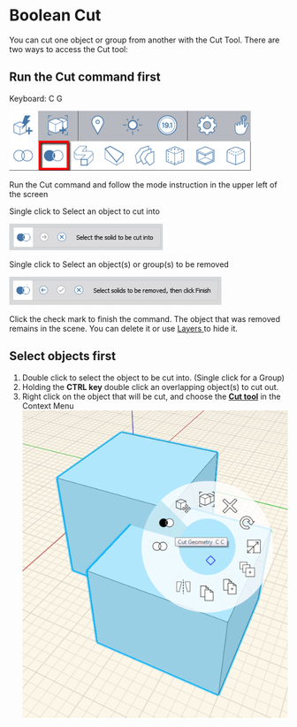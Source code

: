 # Boolean Cut

You can cut one object or group from another with the Cut Tool. There are two ways to access the Cut tool:

## Run the Cut command first

Keyboard: C G

![](../.gitbook/assets/cut_tool.png)

Run the Cut command and follow the mode instruction in the upper left of the screen

Single click to Select an object to cut into

![](../.gitbook/assets/cut_mode01.png)

Single click to Select an object\(s\) or group\(s\) to be removed

![](../.gitbook/assets/cut_mode02.png)

Click the check mark to finish the command. The object that was removed remains in the scene. You can delete it or use [Layers ](layers.md)to hide it.

## Select objects first

1. Double click to select the object to be cut into. \(Single click for a Group\)
2. Holding the **CTRL key** double click an overlapping object\(s\) to cut out.
3. Right click on the object that will be cut, and choose the [**Cut tool**](https://github.com/FormIt3D/autodesk-formit-360-windows-help/tree/c377e7b8a3b8e43e684321d0b7de867608d317a3/tool-library/boolean-operations.md) in the Context Menu ![](../.gitbook/assets/cut-tool.png)

